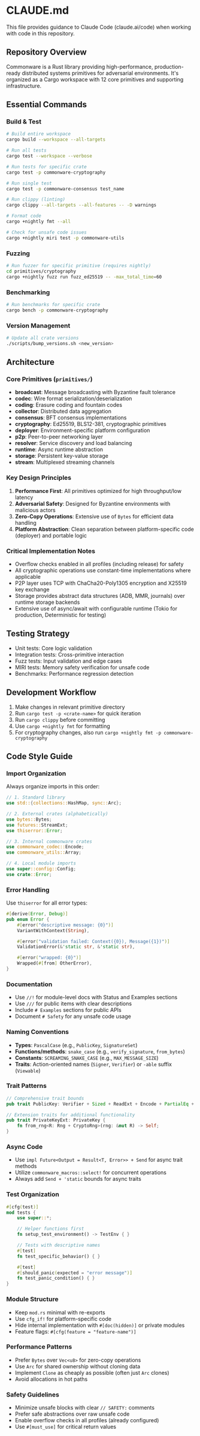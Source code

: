 # CLAUDE.md

This file provides guidance to Claude Code (claude.ai/code) when working with code in this repository.

## Repository Overview

Commonware is a Rust library providing high-performance, production-ready distributed systems primitives for adversarial environments. It's organized as a Cargo workspace with 12 core primitives and supporting infrastructure.

## Essential Commands

### Build & Test
```bash
# Build entire workspace
cargo build --workspace --all-targets

# Run all tests
cargo test --workspace --verbose

# Run tests for specific crate
cargo test -p commonware-cryptography

# Run single test
cargo test -p commonware-consensus test_name

# Run clippy (linting)
cargo clippy --all-targets --all-features -- -D warnings

# Format code
cargo +nightly fmt --all

# Check for unsafe code issues
cargo +nightly miri test -p commonware-utils
```

### Fuzzing
```bash
# Run fuzzer for specific primitive (requires nightly)
cd primitives/cryptography
cargo +nightly fuzz run fuzz_ed25519 -- -max_total_time=60
```

### Benchmarking
```bash
# Run benchmarks for specific crate
cargo bench -p commonware-cryptography
```

### Version Management
```bash
# Update all crate versions
./scripts/bump_versions.sh <new_version>
```

## Architecture

### Core Primitives (`primitives/`)
- **broadcast**: Message broadcasting with Byzantine fault tolerance
- **codec**: Wire format serialization/deserialization
- **coding**: Erasure coding and fountain codes
- **collector**: Distributed data aggregation
- **consensus**: BFT consensus implementations
- **cryptography**: Ed25519, BLS12-381, cryptographic primitives
- **deployer**: Environment-specific platform configuration
- **p2p**: Peer-to-peer networking layer
- **resolver**: Service discovery and load balancing
- **runtime**: Async runtime abstraction
- **storage**: Persistent key-value storage
- **stream**: Multiplexed streaming channels

### Key Design Principles
1. **Performance First**: All primitives optimized for high throughput/low latency
2. **Adversarial Safety**: Designed for Byzantine environments with malicious actors
3. **Zero-Copy Operations**: Extensive use of `Bytes` for efficient data handling
4. **Platform Abstraction**: Clean separation between platform-specific code (deployer) and portable logic

### Critical Implementation Notes
- Overflow checks enabled in all profiles (including release) for safety
- All cryptographic operations use constant-time implementations where applicable
- P2P layer uses TCP with ChaCha20-Poly1305 encryption and X25519 key exchange
- Storage provides abstract data structures (ADB, MMR, journals) over runtime storage backends
- Extensive use of async/await with configurable runtime (Tokio for production, Deterministic for testing)

## Testing Strategy
- Unit tests: Core logic validation
- Integration tests: Cross-primitive interaction
- Fuzz tests: Input validation and edge cases
- MIRI tests: Memory safety verification for unsafe code
- Benchmarks: Performance regression detection

## Development Workflow
1. Make changes in relevant primitive directory
2. Run `cargo test -p <crate-name>` for quick iteration
3. Run `cargo clippy` before committing
4. Use `cargo +nightly fmt` for formatting
5. For cryptography changes, also run `cargo +nightly fmt -p commonware-cryptography`

## Code Style Guide

### Import Organization
Always organize imports in this order:
```rust
// 1. Standard library
use std::{collections::HashMap, sync::Arc};

// 2. External crates (alphabetically)
use bytes::Bytes;
use futures::StreamExt;
use thiserror::Error;

// 3. Internal commonware crates
use commonware_codec::Encode;
use commonware_utils::Array;

// 4. Local module imports
use super::config::Config;
use crate::Error;
```

### Error Handling
Use `thiserror` for all error types:
```rust
#[derive(Error, Debug)]
pub enum Error {
    #[error("descriptive message: {0}")]
    VariantWithContext(String),

    #[error("validation failed: Context({0}), Message({1})")]
    ValidationError(&'static str, &'static str),

    #[error("wrapped: {0}")]
    Wrapped(#[from] OtherError),
}
```

### Documentation
- Use `//!` for module-level docs with Status and Examples sections
- Use `///` for public items with clear descriptions
- Include `# Examples` sections for public APIs
- Document `# Safety` for any unsafe code usage

### Naming Conventions
- **Types**: `PascalCase` (e.g., `PublicKey`, `SignatureSet`)
- **Functions/methods**: `snake_case` (e.g., `verify_signature`, `from_bytes`)
- **Constants**: `SCREAMING_SNAKE_CASE` (e.g., `MAX_MESSAGE_SIZE`)
- **Traits**: Action-oriented names (`Signer`, `Verifier`) or `-able` suffix (`Viewable`)

### Trait Patterns
```rust
// Comprehensive trait bounds
pub trait PublicKey: Verifier + Sized + ReadExt + Encode + PartialEq + Array {}

// Extension traits for additional functionality
pub trait PrivateKeyExt: PrivateKey {
    fn from_rng<R: Rng + CryptoRng>(rng: &mut R) -> Self;
}
```

### Async Code
- Use `impl Future<Output = Result<T, Error>> + Send` for async trait methods
- Utilize `commonware_macros::select!` for concurrent operations
- Always add `Send + 'static` bounds for async traits

### Test Organization
```rust
#[cfg(test)]
mod tests {
    use super::*;

    // Helper functions first
    fn setup_test_environment() -> TestEnv { }

    // Tests with descriptive names
    #[test]
    fn test_specific_behavior() { }

    #[test]
    #[should_panic(expected = "error message")]
    fn test_panic_condition() { }
}
```

### Module Structure
- Keep `mod.rs` minimal with re-exports
- Use `cfg_if!` for platform-specific code
- Hide internal implementation with `#[doc(hidden)]` or private modules
- Feature flags: `#[cfg(feature = "feature-name")]`

### Performance Patterns
- Prefer `Bytes` over `Vec<u8>` for zero-copy operations
- Use `Arc` for shared ownership without cloning data
- Implement `Clone` as cheaply as possible (often just `Arc` clones)
- Avoid allocations in hot paths

### Safety Guidelines
- Minimize unsafe blocks with clear `// SAFETY:` comments
- Prefer safe abstractions over raw unsafe code
- Enable overflow checks in all profiles (already configured)
- Use `#[must_use]` for critical return values